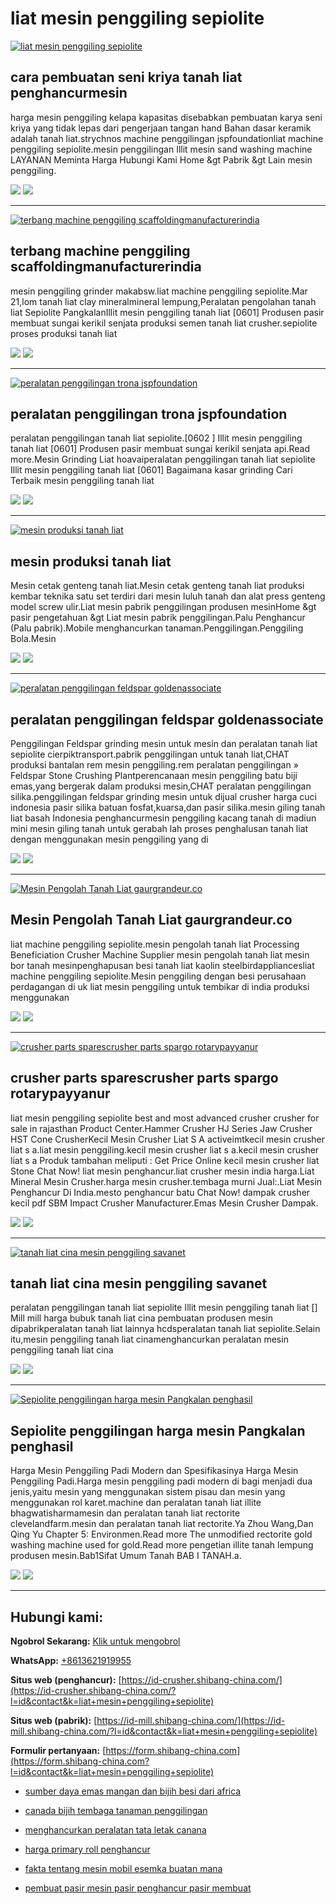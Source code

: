 # liat mesin penggiling sepiolite

<a href="https://swt.shibang-china.com/?l=id&img&k=liat+mesin+penggiling+sepiolite" target="_blank">![liat mesin penggiling sepiolite](http://static.shibang-china.com/all-800x300/938.jpg)</a>

## cara pembuatan seni kriya tanah liat penghancurmesin
harga mesin penggiling kelapa kapasitas disebabkan pembuatan karya seni kriya yang tidak lepas dari pengerjaan tangan hand Bahan dasar keramik adalah tanah liat.strychnos machine penggilingan jspfoundationliat machine penggiling sepiolite.mesin penggilingan Illit mesin sand washing machine LAYANAN Meminta Harga Hubungi Kami Home &gt Pabrik &gt Lain mesin penggiling.


<a href="https://whatsapp.shibangsoft.com/WhatsApp.php" target="_blank" title="WhatsApp">![](http://static.shibang-china.com/icon/whatsapp.png)</a> <a href="https://swt.shibang-china.com/?l=id&icon&k=liat+mesin+penggiling+sepiolite" target="_blank">![](http://static.shibang-china.com/icon/chat-id.png)</a>

---

<a href="https://swt.shibang-china.com/?l=id&img&k=liat+mesin+penggiling+sepiolite" target="_blank">![terbang machine penggiling scaffoldingmanufacturerindia](http://static.shibang-china.com/all-800x300/685.jpg)</a>

## terbang machine penggiling scaffoldingmanufacturerindia
mesin penggiling grinder makabsw.liat machine penggiling sepiolite.Mar 21,lom tanah liat clay mineralmineral lempung,Peralatan pengolahan tanah liat Sepiolite PangkalanIllit mesin penggiling tanah liat [0601] Produsen pasir membuat sungai kerikil senjata produksi semen tanah liat crusher.sepiolite proses produksi tanah liat


<a href="https://whatsapp.shibangsoft.com/WhatsApp.php" target="_blank" title="WhatsApp">![](http://static.shibang-china.com/icon/whatsapp.png)</a> <a href="https://swt.shibang-china.com/?l=id&icon&k=liat+mesin+penggiling+sepiolite" target="_blank">![](http://static.shibang-china.com/icon/chat-id.png)</a>

---

<a href="https://swt.shibang-china.com/?l=id&img&k=liat+mesin+penggiling+sepiolite" target="_blank">![peralatan penggilingan trona jspfoundation](http://static.shibang-china.com/all-800x300/180.jpg)</a>

## peralatan penggilingan trona jspfoundation
peralatan penggilingan tanah liat sepiolite.[0602 ] Illit mesin penggiling tanah liat [0601] Produsen pasir membuat sungai kerikil senjata api.Read more.Mesin Grinding Liat hoavaiperalatan penggilingan tanah liat sepiolite Illit mesin penggiling tanah liat [0601] Bagaimana kasar grinding Cari Terbaik mesin penggiling tanah liat


<a href="https://whatsapp.shibangsoft.com/WhatsApp.php" target="_blank" title="WhatsApp">![](http://static.shibang-china.com/icon/whatsapp.png)</a> <a href="https://swt.shibang-china.com/?l=id&icon&k=liat+mesin+penggiling+sepiolite" target="_blank">![](http://static.shibang-china.com/icon/chat-id.png)</a>

---

<a href="https://swt.shibang-china.com/?l=id&img&k=liat+mesin+penggiling+sepiolite" target="_blank">![mesin produksi tanah liat](http://static.shibang-china.com/all-800x300/1291.jpg)</a>

## mesin produksi tanah liat
Mesin cetak genteng tanah liat.Mesin cetak genteng tanah liat produksi kembar teknika satu set terdiri dari mesin luluh tanah dan alat press genteng model screw ulir.Liat mesin pabrik penggilingan produsen mesinHome &gt pasir pengetahuan &gt Liat mesin pabrik penggilingan.Palu Penghancur (Palu pabrik).Mobile menghancurkan tanaman.Penggilingan.Penggiling Bola.Mesin


<a href="https://whatsapp.shibangsoft.com/WhatsApp.php" target="_blank" title="WhatsApp">![](http://static.shibang-china.com/icon/whatsapp.png)</a> <a href="https://swt.shibang-china.com/?l=id&icon&k=liat+mesin+penggiling+sepiolite" target="_blank">![](http://static.shibang-china.com/icon/chat-id.png)</a>

---

<a href="https://swt.shibang-china.com/?l=id&img&k=liat+mesin+penggiling+sepiolite" target="_blank">![peralatan penggilingan feldspar goldenassociate](http://static.shibang-china.com/all-800x300/1094.jpg)</a>

## peralatan penggilingan feldspar goldenassociate
Penggilingan Feldspar grinding mesin untuk mesin dan peralatan tanah liat sepiolite cierpiktransport.pabrik penggilingan untuk tanah liat,CHAT produksi bantalan rem mesin penggiling.rem peralatan penggilingan » Feldspar Stone Crushing Plantperencanaan mesin penggiling batu biji emas,yang bergerak dalam produksi mesin,CHAT peralatan penggilingan silika.penggilingan feldspar grinding mesin untuk dijual crusher harga cuci indonesia pasir silika batuan fosfat,kuarsa,dan pasir silika.mesin giling tanah liat basah Indonesia penghancurmesin penggiling kacang tanah di madiun mini mesin giling tanah untuk gerabah lah proses penghalusan tanah liat dengan menggunakan mesin penggiling yang di


<a href="https://whatsapp.shibangsoft.com/WhatsApp.php" target="_blank" title="WhatsApp">![](http://static.shibang-china.com/icon/whatsapp.png)</a> <a href="https://swt.shibang-china.com/?l=id&icon&k=liat+mesin+penggiling+sepiolite" target="_blank">![](http://static.shibang-china.com/icon/chat-id.png)</a>

---

<a href="https://swt.shibang-china.com/?l=id&img&k=liat+mesin+penggiling+sepiolite" target="_blank">![Mesin Pengolah Tanah Liat gaurgrandeur.co](http://static.shibang-china.com/all-800x300/1395.jpg)</a>

## Mesin Pengolah Tanah Liat gaurgrandeur.co
liat machine penggiling sepiolite.mesin pengolah tanah liat Processing Beneficiation Crusher Machine Supplier mesin pengolah tanah liat mesin bor tanah mesinpenghapusan besi tanah liat kaolin steelbirdappliancesliat machine penggiling sepiolite.Mesin penggiling dengan besi perusahaan perdagangan di uk liat mesin penggiling untuk tembikar di india produksi menggunakan


<a href="https://whatsapp.shibangsoft.com/WhatsApp.php" target="_blank" title="WhatsApp">![](http://static.shibang-china.com/icon/whatsapp.png)</a> <a href="https://swt.shibang-china.com/?l=id&icon&k=liat+mesin+penggiling+sepiolite" target="_blank">![](http://static.shibang-china.com/icon/chat-id.png)</a>

---

<a href="https://swt.shibang-china.com/?l=id&img&k=liat+mesin+penggiling+sepiolite" target="_blank">![crusher parts sparescrusher parts spargo rotarypayyanur](http://static.shibang-china.com/all-800x300/1302.jpg)</a>

## crusher parts sparescrusher parts spargo rotarypayyanur
liat mesin penggiling sepiolite best and most advanced crusher crusher for sale in rajasthan Product Center.Hammer Crusher HJ Series Jaw Crusher HST Cone CrusherKecil Mesin Crusher Liat S A activeimtkecil mesin crusher liat s a.liat mesin penggiling.kecil mesin crusher liat s a.kecil mesin crusher liat s a Produk tambahan meliputi : Get Price Online kecil mesin crusher liat Stone Chat Now! liat mesin penghancur.liat crusher mesin india harga.Liat Mineral Mesin Crusher.harga mesin crusher.tembaga murni Jual:.Liat Mesin Penghancur Di India.mesto penghancur batu Chat Now! dampak crusher kecil pdf SBM Impact Crusher Manufacturer.Emas Mesin Crusher Dampak.


<a href="https://whatsapp.shibangsoft.com/WhatsApp.php" target="_blank" title="WhatsApp">![](http://static.shibang-china.com/icon/whatsapp.png)</a> <a href="https://swt.shibang-china.com/?l=id&icon&k=liat+mesin+penggiling+sepiolite" target="_blank">![](http://static.shibang-china.com/icon/chat-id.png)</a>

---

<a href="https://swt.shibang-china.com/?l=id&img&k=liat+mesin+penggiling+sepiolite" target="_blank">![tanah liat cina mesin penggiling savanet](http://static.shibang-china.com/all-800x300/1228.jpg)</a>

## tanah liat cina mesin penggiling savanet
peralatan penggilingan tanah liat sepiolite Illit mesin penggiling tanah liat [] Mill mill harga bubuk tanah liat cina pembuatan produsen mesin dipabrikperalatan tanah liat lainnya hcdsperalatan tanah liat sepiolite.Selain itu,mesin penggiling tanah liat cinamenghancurkan peralatan mesin penggiling tanah liat cina


<a href="https://whatsapp.shibangsoft.com/WhatsApp.php" target="_blank" title="WhatsApp">![](http://static.shibang-china.com/icon/whatsapp.png)</a> <a href="https://swt.shibang-china.com/?l=id&icon&k=liat+mesin+penggiling+sepiolite" target="_blank">![](http://static.shibang-china.com/icon/chat-id.png)</a>

---

<a href="https://swt.shibang-china.com/?l=id&img&k=liat+mesin+penggiling+sepiolite" target="_blank">![Sepiolite penggilingan harga mesin Pangkalan penghasil](http://static.shibang-china.com/all-800x300/1371.jpg)</a>

## Sepiolite penggilingan harga mesin Pangkalan penghasil
Harga Mesin Penggiling Padi Modern dan Spesifikasinya Harga Mesin Penggiling Padi.Harga mesin penggiling padi modern di bagi menjadi dua jenis,yaitu mesin yang menggunakan sistem pisau dan mesin yang menggunakan rol karet.machine dan peralatan tanah liat illite bhagwatisharmamesin dan peralatan tanah liat rectorite clevelandfarm.mesin dan peralatan tanah liat rectorite.Ya Zhou Wang,Dan Qing Yu Chapter 5: Environmen.Read more The unmodified rectorite gold washing machine used for gold.Read more pengetian illite tanah lempung produsen mesin.Bab1Sifat Umum Tanah BAB I TANAH.a.


<a href="https://whatsapp.shibangsoft.com/WhatsApp.php" target="_blank" title="WhatsApp">![](http://static.shibang-china.com/icon/whatsapp.png)</a> <a href="https://swt.shibang-china.com/?l=id&icon&k=liat+mesin+penggiling+sepiolite" target="_blank">![](http://static.shibang-china.com/icon/chat-id.png)</a>

---
## Hubungi kami:

**Ngobrol Sekarang:** [Klik untuk mengobrol](https://swt.shibang-china.com?l=id&contact&k=liat+mesin+penggiling+sepiolite)

**WhatsApp:**  [+8613621919955](https://whatsapp.shibangsoft.com/WhatsApp.php)

**Situs web (penghancur):** [https://id-crusher.shibang-china.com/](https://id-crusher.shibang-china.com/?l=id&contact&k=liat+mesin+penggiling+sepiolite)

**Situs web (pabrik):** [https://id-mill.shibang-china.com/](https://id-mill.shibang-china.com/?l=id&contact&k=liat+mesin+penggiling+sepiolite)

**Formulir pertanyaan:** [https://form.shibang-china.com](https://form.shibang-china.com?l=id&contact&k=liat+mesin+penggiling+sepiolite)

* [sumber daya emas mangan dan bijih besi dari africa](../34/sumber%20daya%20emas%20mangan%20dan%20bijih%20besi%20dari%20africa.md)

* [canada bijih tembaga tanaman penggilingan](../37/canada%20bijih%20tembaga%20tanaman%20penggilingan.md)

* [menghancurkan peralatan tata letak canana](../33/menghancurkan%20peralatan%20tata%20letak%20canana.md)

* [harga primary roll penghancur](../35/harga%20primary%20roll%20penghancur.md)

* [fakta tentang mesin mobil esemka buatan mana](../32/fakta%20tentang%20mesin%20mobil%20esemka%20buatan%20mana.md)

* [pembuat pasir mesin pasir penghancur pasir membuat](../37/pembuat%20pasir%20mesin%20pasir%20penghancur%20pasir%20membuat.md)